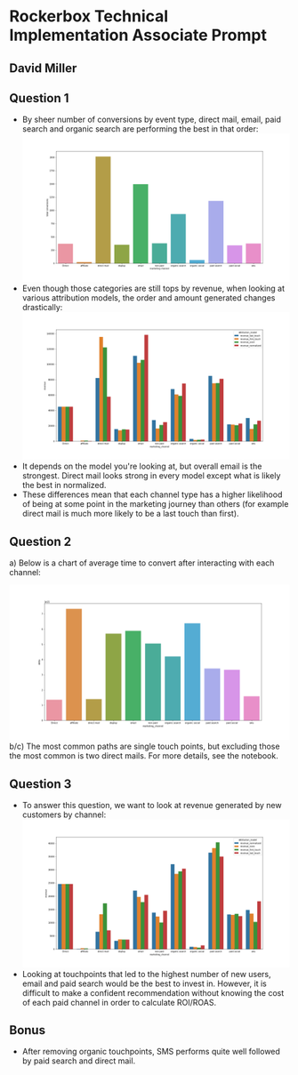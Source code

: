 # Rockerbox Technical Implementation Associate Prompt
## David Miller

## Question 1
* By sheer number of conversions by event type, direct mail, email, paid search and organic search are performing the best in that order:
![](Plots/convs_by_channel.PNG)
* Even though those categories are still tops by revenue, when looking at various attribution models, the order and amount generated changes drastically:
![](Plots/revenue_by_channel.png)
* It depends on the model you're looking at, but overall email is the strongest. Direct mail looks strong in every model except what is likely the best in normalized.
* These differences mean that each channel type has a higher likelihood of being at some point in the marketing journey than others (for example direct mail is much more likely to be a last touch than first).

## Question 2
a) Below is a chart of average time to convert after interacting with each channel:

![](Plots/avg_time_by_channel.png)
b/c) The most common paths are single touch points, but excluding those the most common is two direct mails. For more details, see the notebook.

## Question 3
* To answer this question, we want to look at revenue generated by new customers by channel:
![](Plots/new_revenue_by_channel.png)
* Looking at touchpoints that led to the highest number of new users, email and paid search would be the best to invest in. However, it is difficult to make a confident recommendation without knowing the cost of each paid channel in order to calculate ROI/ROAS.

## Bonus
* After removing organic touchpoints, SMS performs quite well followed by paid search and direct mail.
